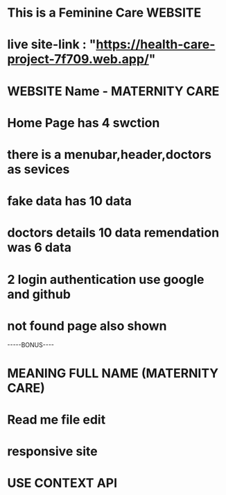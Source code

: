 # This is a Feminine Care WEBSITE
# live site-link : "https://health-care-project-7f709.web.app/"
# WEBSITE Name - MATERNITY CARE
# Home Page has 4 swction
# there is a menubar,header,doctors as sevices
# fake data has 10 data
# doctors details 10 data remendation was 6 data
# 2 login authentication use google and github
# not found page also shown
-----BONUS----
# MEANING FULL NAME (MATERNITY CARE)
# Read me file edit
# responsive site
# USE CONTEXT API 
